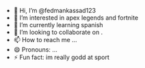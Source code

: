 - 👋 Hi, I’m @fedmankassad123
- 👀 I’m interested in apex legends and fortnite
- 🌱 I’m currently learning spanish
- 💞️ I’m looking to collaborate on .
- 📫 How to reach me ...
- 😄 Pronouns: ...
- ⚡ Fun fact: im really godd at sport

<!---
fedmankassad123/fedmankassad123 is a ✨ special ✨ repository because its `README.md` (this file) appears on your GitHub profile.
You can click the Preview link to take a look at your changes.
--->
